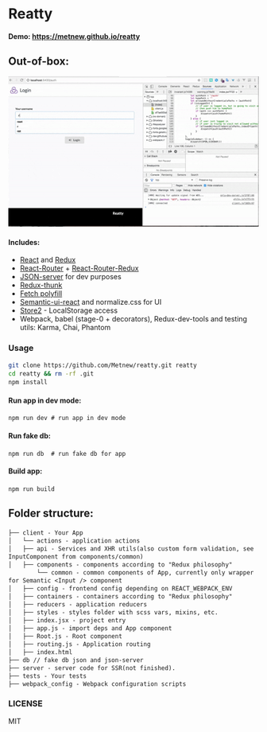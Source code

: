 # Reatty
#### Demo: https://metnew.github.io/reatty

## Out-of-box:
<img src="./screen.gif" />

#### Includes:
- [React]() and [Redux]()
- [React-Router](https://github.com/ReactTraining/react-router) + [React-Router-Redux](https://github.com/reactjs/react-router-redux)
- [JSON-server](https://github.com/typicode/json-server) for dev purposes
- [Redux-thunk](https://github.com/gaearon/redux-thunk)
- [Fetch polyfill](https://github.com/github/fetch)
- [Semantic-ui-react](http://react.semantic-ui.com/) and normalize.css for UI
- [Store2](https://github.com/nbubna/store) - LocalStorage access
- Webpack, babel (stage-0 + decorators), Redux-dev-tools and testing utils: Karma, Chai, Phantom

### Usage
```bash
git clone https://github.com/Metnew/reatty.git reatty
cd reatty && rm -rf .git  
npm install
```

#### Run app in dev mode:
```
npm run dev # run app in dev mode
```

#### Run fake db:
```
npm run db  # run fake db for app
```
#### Build app:
```
npm run build
```

## Folder structure:

```
├── client - Your App
│   └── actions - application actions
│   ├── api - Services and XHR utils(also custom form validation, see InputComponent from components/common)
│   ├── components - components according to "Redux philosophy"
        └── common - common components of App, currently only wrapper for Semantic <Input /> component
│   ├── config - frontend config depending on REACT_WEBPACK_ENV
│   ├── containers - containers according to "Redux philosophy"
│   ├── reducers - application reducers
│   ├── styles - styles folder with scss vars, mixins, etc.
│   ├── index.jsx - project entry
│   ├── app.js - import deps and App component
│   ├── Root.js - Root component
│   ├── routing.js - Application routing
│   ├── index.html
├── db // fake db json and json-server
├── server - server code for SSR(not finished).
├── tests - Your tests
├── webpack_config - Webpack configuration scripts

```

### LICENSE
MIT
